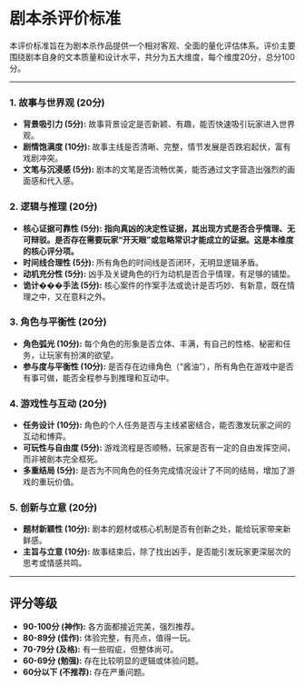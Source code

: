 # 剧本杀评价标准

本评价标准旨在为剧本杀作品提供一个相对客观、全面的量化评估体系。评价主要围绕剧本自身的文本质量和设计水平，共分为五大维度，每个维度20分，总分100分。

---

### 1. 故事与世界观 (20分)

*   **背景吸引力 (5分):** 故事背景设定是否新颖、有趣，能否快速吸引玩家进入世界观。
*   **剧情饱满度 (10分):** 故事主线是否清晰、完整，情节发展是否跌宕起伏，富有戏剧冲突。
*   **文笔与沉浸感 (5分):** 剧本的文笔是否流畅优美，能否通过文字营造出强烈的画面感和代入感。

### 2. 逻辑与推理 (20分)

*   **核心证据可靠性 (5分):** **指向真凶的决定性证据，其出现方式是否合乎情理、无可辩驳。是否存在需要玩家“开天眼”或忽略常识才能成立的证据。这是本维度的核心评分项。**
*   **时间线合理性 (5分):** 所有角色的时间线是否闭环，无明显逻辑矛盾。
*   **动机充分性 (5分):** 凶手及关键角色的行为动机是否合乎情理，有足够的铺垫。
*   **诡计���手法 (5分):** 核心案件的作案手法或诡计是否巧妙、有新意，既在情理之中，又在意料之外。

### 3. 角色与平衡性 (20分)

*   **角色弧光 (10分):** 每个角色的形象是否立体、丰满，有自己的性格、秘密和任务，让玩家有扮演的欲望。
*   **参与度与平衡性 (10分):** 是否存在边缘角色（“酱油”），所有角色在游戏中是否有事可做，能否全程参与到推理和互动中。

### 4. 游戏性与互动 (20分)

*   **任务设计 (10分):** 角色的个人任务是否与主线紧密结合，能否激发玩家之间的互动和博弈。
*   **可玩性与自由度 (5分):** 游戏流程是否顺畅，玩家是否有一定的自由发挥空间，而非被剧本完全框死。
*   **多重结局 (5分):** 是否为不同角色的任务完成情况设计了不同的结局，增加了游戏的重玩价值。

### 5. 创新与立意 (20分)

*   **题材新颖性 (10分):** 剧本的题材或核心机制是否有创新之处，能给玩家带来新鲜感。
*   **主旨与立意 (10分):** 故事结束后，除了找出凶手，是否能引发玩家更深层次的思考或情感共鸣。

---

## 评分等级

*   **90-100分 (神作):** 各方面都接近完美，强烈推荐。
*   **80-89分 (佳作):** 体验完整，有亮点，值得一玩。
*   **70-79分 (及格):** 有一些瑕疵，但整体尚可。
*   **60-69分 (勉强):** 存在比较明显的逻辑或体验问题。
*   **60分以下 (不推荐):** 存在严重问题。